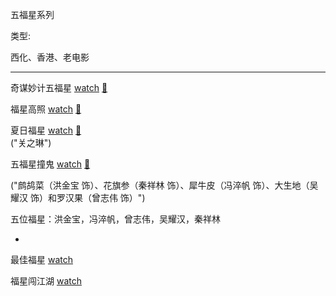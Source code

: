 五福星系列

类型:

西化、香港、老电影

<hr>

奇谋妙计五福星 [watch](https://movie.douban.com/subject/1293658/) [🎦]()

福星高照 [watch](https://movie.douban.com/subject/1293732/) [🎦]()

夏日福星 [watch](https://movie.douban.com/subject/1303717/) [🎦]()<br />
("关之琳")

五福星撞鬼 [watch](https://movie.douban.com/subject/1930829/) [🎦]()

("鹧鸪菜（洪金宝 饰）、花旗参（秦祥林 饰）、犀牛皮（冯淬帆 饰）、大生地（吴耀汉 饰）和罗汉果（曾志伟 饰）")

五位福星：洪金宝，冯淬帆，曾志伟，吴耀汉，秦祥林

-


最佳福星 [watch](https://movie.douban.com/subject/1297981/)

福星闯江湖 [watch](https://movie.douban.com/subject/1302110/)


